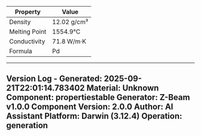 | Property | Value |
|----------|-------|
| Density | 12.02 g/cm³ |
| Melting Point | 1554.9°C |
| Conductivity | 71.8 W/m·K |
| Formula | Pd |


---
Version Log - Generated: 2025-09-21T22:01:14.783402
Material: Unknown
Component: propertiestable
Generator: Z-Beam v1.0.0
Component Version: 2.0.0
Author: AI Assistant
Platform: Darwin (3.12.4)
Operation: generation
---